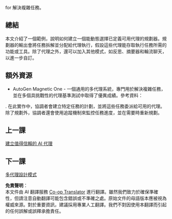 <!--
CO_OP_TRANSLATOR_METADATA:
{
  "original_hash": "e4e06d3b5d6207459a019c05fee5eb4b",
  "translation_date": "2025-07-12T10:37:32+00:00",
  "source_file": "07-planning-design/README.md",
  "language_code": "hk"
}
-->
for 解決複雜任務。

## 總結

本文介紹了一個範例，說明如何建立一個能動態選擇已定義可用代理的規劃器。規劃器的輸出會將任務拆解並分配給代理執行，假設這些代理能存取執行任務所需的功能或工具。除了代理之外，還可以加入其他模式，如反思、摘要器和輪流聊天，以進一步自訂。

## 額外資源

* AutoGen Magnetic One - 一個通用的多代理系統，專門用於解決複雜任務，並在多個具挑戰性的代理基準測試中取得了優異成績。參考資料：

. 在此實作中，協調者會建立特定任務的計劃，並將這些任務委派給可用的代理。除了規劃外，協調者還會使用追蹤機制來監控任務進度，並在需要時重新規劃。

## 上一課

[建立值得信賴的 AI 代理](../06-building-trustworthy-agents/README.md)

## 下一課

[多代理設計模式](../08-multi-agent/README.md)

**免責聲明**：  
本文件由 AI 翻譯服務 [Co-op Translator](https://github.com/Azure/co-op-translator) 進行翻譯。雖然我們致力於確保準確性，但請注意自動翻譯可能包含錯誤或不準確之處。原始文件的母語版本應被視為權威來源。對於重要資訊，建議採用專業人工翻譯。我們不對因使用本翻譯而引起的任何誤解或誤釋承擔責任。